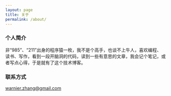 ```yaml
---
layout: page
title: 关于
permalink: /about/
---
```


### 个人简介

非“985”、“211”出身的程序猿一枚，我不是个高手，也谈不上牛人，喜欢编程、读书、写作，看到一段开脑洞的代码，读到一些有意思的文章，我会记个笔记，或者写点心得，于是就有了这个技术博客。

### 联系方式

[warnier.zhang@gmail.com](mailto:warnier.zhang@gmail.com)